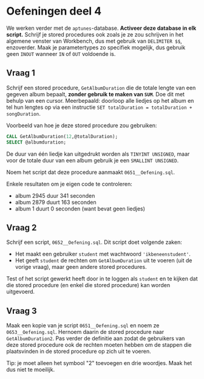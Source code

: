 # Oefeningen deel 4

We werken verder met de `aptunes`-database. **Activeer deze database in elk script.** Schrijf je stored procedures ook zoals je ze zou schrijven in het algemene venster van Workbench, dus met gebruik van `DELIMITER $$`, enzoverder. Maak je parametertypes zo specifiek mogelijk, dus gebruik geen `INOUT` wanneer `IN` of `OUT` voldoende is.

## Vraag 1

Schrijf een stored procedure, `GetAlbumDuration` die de totale lengte van een gegeven album bepaalt, **zonder gebruik te maken van `SUM`**. Doe dit met behulp van een cursor. Meerbepaald: doorloop alle liedjes op het album en tel hun lengtes op via een instructie `SET totalDuration = totalDuration + songDuration`.

Voorbeeld van hoe je deze stored procedure zou gebruiken:

```sql
CALL GetAlbumDuration(12,@totalDuration);
SELECT @albumduration;
```

De duur van één liedje kan uitgedrukt worden als `TINYINT UNSIGNED`, maar voor de totale duur van een album gebruik je een `SMALLINT UNSIGNED`.

Noem het script dat deze procedure aanmaakt `0651__Oefening.sql`.

Enkele resultaten om je eigen code te controleren:

* album 2945 duur 341 seconden
* album 2879 duurt 163 seconden
* album 1 duurt 0 seconden \(want bevat geen liedjes\)

## Vraag 2

Schrijf een script, `0652__Oefening.sql`. Dit script doet volgende zaken:

* Het maakt een gebruiker `student` met wachtwoord `'ikbeneenstudent'`.
* Het geeft `student` de rechten om `GetAlbumDuration` uit te voeren \(uit de vorige vraag\), maar geen andere stored procedures.

Test of het script gewerkt heeft door in te loggen als `student` en te kijken dat die stored procedure \(en enkel die stored procedure\) kan worden uitgevoerd.

## Vraag 3

Maak een kopie van je script `0651__Oefening.sql` en noem ze `0653__Oefening.sql`. Hernoem daarin de stored procedure naar `GetAlbumDuration2`. Pas verder de definitie aan zodat de gebruikers van deze stored procedure ook de rechten moeten hebben om de stappen die plaatsvinden in de stored procedure op zich uit te voeren.

Tip: je moet alleen het symbool "2" toevoegen en drie woordjes. Maak het dus niet te moeilijk.

